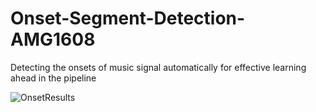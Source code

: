 # Onset-Segment-Detection-AMG1608
 
Detecting the onsets of music signal automatically for effective learning ahead in the pipeline

![OnsetResults](https://user-images.githubusercontent.com/17112412/207664900-87874d63-8208-4ece-9ea0-f74835b95ae9.png)
